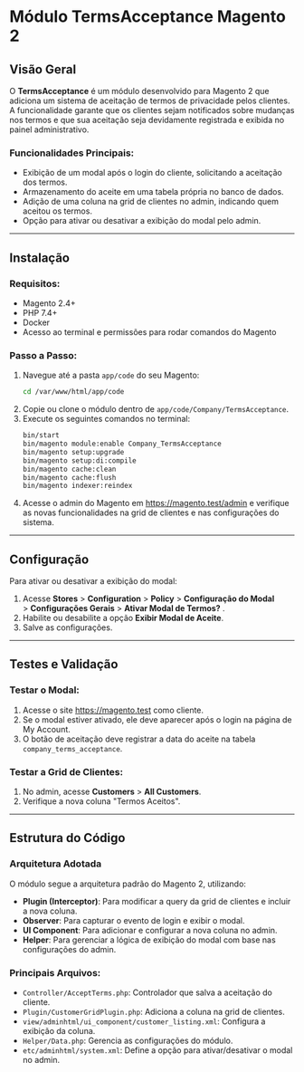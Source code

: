 # Módulo TermsAcceptance Magento 2

## Visão Geral

O **TermsAcceptance** é um módulo desenvolvido para Magento 2 que adiciona um sistema de aceitação de termos de privacidade pelos clientes. A funcionalidade garante que os clientes sejam notificados sobre mudanças nos termos e que sua aceitação seja devidamente registrada e exibida no painel administrativo.

### Funcionalidades Principais:

- Exibição de um modal após o login do cliente, solicitando a aceitação dos termos.
- Armazenamento do aceite em uma tabela própria no banco de dados.
- Adição de uma coluna na grid de clientes no admin, indicando quem aceitou os termos.
- Opção para ativar ou desativar a exibição do modal pelo admin.

---

## Instalação

### Requisitos:

- Magento 2.4+
- PHP 7.4+
- Docker
- Acesso ao terminal e permissões para rodar comandos do Magento

### Passo a Passo:

1. Navegue até a pasta `app/code` do seu Magento:
   ```sh
   cd /var/www/html/app/code
   ```
2. Copie ou clone o módulo dentro de `app/code/Company/TermsAcceptance`.
3. Execute os seguintes comandos no terminal:
   ```sh
   bin/start
   bin/magento module:enable Company_TermsAcceptance
   bin/magento setup:upgrade
   bin/magento setup:di:compile
   bin/magento cache:clean
   bin/magento cache:flush
   bin/magento indexer:reindex
   ```
4. Acesse o admin do Magento em https://magento.test/admin e verifique as novas funcionalidades na grid de clientes e nas configurações do sistema.

---

## Configuração

Para ativar ou desativar a exibição do modal:

1. Acesse **Stores** > **Configuration** > **Policy** > **Configuração do Modal** > **Configurações Gerais** > **Ativar Modal de Termos?** .
2. Habilite ou desabilite a opção **Exibir Modal de Aceite**.
3. Salve as configurações.

---

## Testes e Validação

### Testar o Modal:

1. Acesse o site https://magento.test como cliente.
2. Se o modal estiver ativado, ele deve aparecer após o login na página de My Account.
3. O botão de aceitação deve registrar a data do aceite na tabela `company_terms_acceptance`.

### Testar a Grid de Clientes:

1. No admin, acesse **Customers** > **All Customers**.
2. Verifique a nova coluna "Termos Aceitos".

---

## Estrutura do Código

### Arquitetura Adotada

O módulo segue a arquitetura padrão do Magento 2, utilizando:

- **Plugin (Interceptor)**: Para modificar a query da grid de clientes e incluir a nova coluna.
- **Observer**: Para capturar o evento de login e exibir o modal.
- **UI Component**: Para adicionar e configurar a nova coluna no admin.
- **Helper**: Para gerenciar a lógica de exibição do modal com base nas configurações do admin.

### Principais Arquivos:

- `Controller/AcceptTerms.php`: Controlador que salva a aceitação do cliente.
- `Plugin/CustomerGridPlugin.php`: Adiciona a coluna na grid de clientes.
- `view/adminhtml/ui_component/customer_listing.xml`: Configura a exibição da coluna.
- `Helper/Data.php`: Gerencia as configurações do módulo.
- `etc/adminhtml/system.xml`: Define a opção para ativar/desativar o modal no admin.
